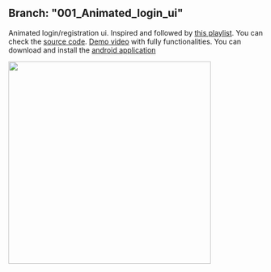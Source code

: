 ## Branch: "001_Animated_login_ui"
Animated login/registration ui. Inspired and followed by [this playlist](https://www.youtube.com/playlist?list=PLGCjwl1RrtcTtZygS_av-vM4WXzOcfHf-). You can check the [source code](https://github.com/Donaboyev/learning-flutter/tree/001_Animated_login_ui). [Demo video](https://youtu.be/-IYbD4bgysc) with fully functionalities. You can download and install the [android application](https://t.me/android_projects/78)

<img src="https://user-images.githubusercontent.com/56734609/122211274-fcc86900-cebf-11eb-929b-24cae3a16d96.gif" width="400" heigth="730" />
